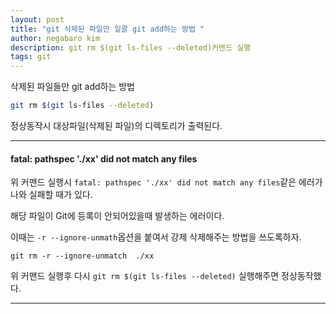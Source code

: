 ```yaml
---
layout: post
title: "git 삭제된 파일만 일괄 git add하는 방법 "
author: negabaro kim
description: git rm $(git ls-files --deleted)커맨드 실행
tags: git
---
```


삭제된 파일들만 git add하는 방법

```bash
git rm $(git ls-files --deleted)
```

정상동작시 대상파일(삭제된 파일)의 디렉토리가 출력된다.

--- 

#### fatal: pathspec './xx' did not match any files


위 커맨드 실행시 `fatal: pathspec './xx' did not match any files`같은 에러가 나와 실패할 때가 있다.

해당 파일이 Git에 등록이 안되어있을때 발생하는 에러이다.

이때는 `-r --ignore-unmath`옵션을 붙여서 강제 삭제해주는 방법을 쓰도록하자.

```
git rm -r --ignore-unmatch  ./xx
```

위 커맨드 실행후 다시 `git rm $(git ls-files --deleted)` 실행해주면 정상동작했다.



---

[Git】削除したファイルだけaddする方法]: https://qiita.com/___xxx_/items/0cad6a5062fd166652cd
